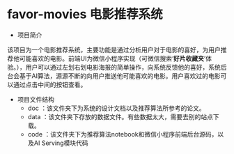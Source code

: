 # favor-movies 电影推荐系统
- 项目简介

该项目为一个电影推荐系统，主要功能是通过分析用户对于电影的喜好，为用户推荐他可能喜欢的电影。前端UI为微信小程序实现（可微信搜索‘**好片收藏夹**’体验。），用户可以通过左划右划电影海报的简单操作，向系统反馈他的喜好，系统后台会基于AI算法，源源不断的向用户推送他可能喜欢的电影。用户喜欢过的电影可以通过点击中间的按钮查看。

- 项目文件结构
  - doc ：该文件夹下为系统的设计文档以及推荐算法所参考的论文。
  - data ：该文件夹下存放的数据文件。有些数据太大，需要去别的站点下载。
  - code ：该文件夹下为推荐算法notebook和微信小程序前端后台源码，以及AI Serving模块代码
  

